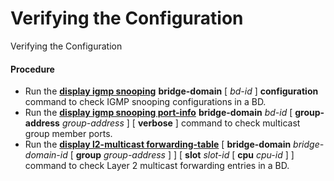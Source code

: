 Verifying the Configuration
===========================

Verifying the Configuration

#### Procedure

* Run the [**display igmp snooping**](cmdqueryname=display+igmp+snooping) **bridge-domain** [ *bd-id* ] **configuration** command to check IGMP snooping configurations in a BD.
* Run the [**display igmp snooping port-info**](cmdqueryname=display+igmp+snooping+port-info) **bridge-domain** *bd-id* [ **group-address** *group-address* ] [ **verbose** ] command to check multicast group member ports.
* Run the [**display l2-multicast forwarding-table**](cmdqueryname=display+l2-multicast+forwarding-table) [ **bridge-domain** *bridge-domain-id* [ **group** *group-address* ] ] [ **slot** *slot-id* [ **cpu** *cpu-id* ] ] command to check Layer 2 multicast forwarding entries in a BD.